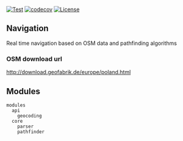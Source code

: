[![Test](https://github.com/Nalhin/Navigation/actions/workflows/test.yml/badge.svg?branch=main)](https://github.com/Nalhin/Navigation/actions/workflows/test.yml)
[![codecov](https://codecov.io/gh/Nalhin/Navigation/branch/main/graph/badge.svg)](https://codecov.io/gh/Nalhin/Navigation)
[![License](https://img.shields.io/github/license/nalhin/Movies)](LICENSE.md)

## Navigation

Real time navigation based on OSM data and pathfinding algorithms

### OSM download url 

http://download.geofabrik.de/europe/poland.html

## Modules

```
modules
  api
    geocoding
  core
    parser
    pathfinder

```